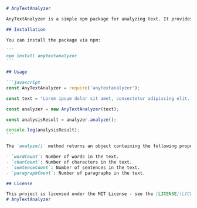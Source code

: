 ````markdown
# AnyTextAnalyzer

AnyTextAnalyzer is a simple npm package for analyzing text. It provides functionality to count words, characters, sentences, and paragraphs in a given text string.

## Installation

You can install the package via npm:

```
npm install anytextanalyzer
```

## Usage

```javascript
const AnyTextAnalyzer = require('anytextanalyzer');

const text = "Lorem ipsum dolor sit amet, consectetur adipiscing elit. Sed do eiusmod tempor incididunt ut labore et dolore magna aliqua.";

const analyzer = new AnyTextAnalyzer(text);

const analysisResult = analyzer.analyze();

console.log(analysisResult);
```

The `analyze()` method returns an object containing the following properties:

- `wordCount`: Number of words in the text.
- `charCount`: Number of characters in the text.
- `sentenceCount`: Number of sentences in the text.
- `paragraphCount`: Number of paragraphs in the text.

## License

This project is licensed under the MIT License - see the [LICENSE](LICENSE) file for details.
# AnyTextAnalyzer
